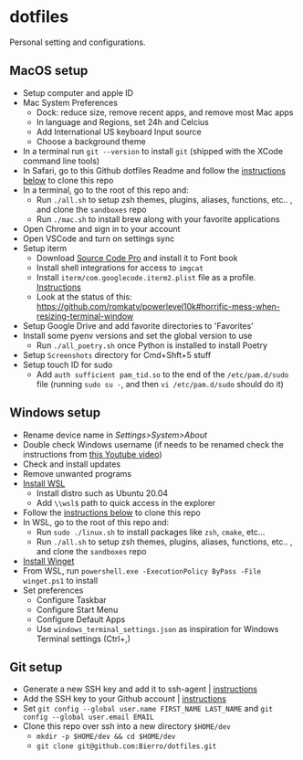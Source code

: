# dotfiles

Personal setting and configurations.

## MacOS setup

- Setup computer and apple ID
- Mac System Preferences
  - Dock: reduce size, remove recent apps, and remove most Mac apps
  - In language and Regions, set 24h and Celcius
  - Add International US keyboard Input source
  - Choose a background theme
- In a terminal run `git --version` to install `git` (shipped with the XCode
  command line tools)
- In Safari, go to this Github dotfiles Readme and follow the [instructions
  below](#git-setup) to clone this repo
- In a terminal, go to the root of this repo and:
  - Run `./all.sh` to setup zsh themes, plugins, aliases, functions, etc.. ,
    and clone the `sandboxes` repo
  - Run `./mac.sh` to install brew along with your favorite applications
- Open Chrome and sign in to your account
- Open VSCode and turn on settings sync
- Setup iterm
  - Download [Source Code
    Pro](https://fonts.google.com/specimen/Source+Code+Pro) and install it to
    Font book
  - Install shell integrations for access to `imgcat`
  - Install `iterm/com.googlecode.iterm2.plist` file as a profile. [Instructions](https://stackoverflow.com/a/38263589/5721547)
  - Look at the status of this:
    https://github.com/romkatv/powerlevel10k#horrific-mess-when-resizing-terminal-window
- Setup Google Drive and add favorite directories to 'Favorites'
- Install some pyenv versions and set the global version to use
  - Run `./all_poetry.sh` once Python is installed to install Poetry
- Setup `Screenshots` directory for Cmd+Shft+5 stuff
- Setup touch ID for sudo
  - Add `auth sufficient pam_tid.so` to the end of the `/etc/pam.d/sudo` file
    (running `sudo su -`, and then `vi /etc/pam.d/sudo` should do it)

## Windows setup

- Rename device name in _Settings>System>About_
- Double check Windows username (if needs to be renamed check the instructions
  from [this Youtube video](https://www.youtube.com/watch?v=w5N2aaiToiQ))
- Check and install updates
- Remove unwanted programs
- [Install WSL](https://docs.microsoft.com/en-us/windows/wsl/install-win10)
  - Install distro such as Ubuntu 20.04
  - Add `\\wsl$` path to quick access in the explorer
- Follow the [instructions below](#git-setup) to clone this
  repo
- In WSL, go to the root of this repo and:
  - Run `sudo ./linux.sh` to install packages like `zsh`, `cmake`, etc...
  - Run `./all.sh` to setup zsh themes, plugins, aliases, functions, etc.. ,
    and clone the `sandboxes` repo
- [Install Winget](https://docs.microsoft.com/en-us/windows/package-manager/winget/)
- From WSL, run `powershell.exe -ExecutionPolicy ByPass -File winget.ps1` to install
- Set preferences
  - Configure Taskbar
  - Configure Start Menu
  - Configure Default Apps
  - Use `windows_terminal_settings.json` as inspiration for Windows Terminal
    settings (Ctrl+,)

## Git setup

- Generate a new SSH key and add it to ssh-agent |
  [instructions](https://docs.github.com/en/authentication/connecting-to-github-with-ssh/generating-a-new-ssh-key-and-adding-it-to-the-ssh-agent)
- Add the SSH key to your Github account |
  [instructions](https://docs.github.com/en/authentication/connecting-to-github-with-ssh/adding-a-new-ssh-key-to-your-github-account)
- Set `git config --global user.name FIRST_NAME LAST_NAME` and `git config --global user.email EMAIL`
- Clone this repo over ssh into a new directory `$HOME/dev`
  - `mkdir -p $HOME/dev && cd $HOME/dev`
  - `git clone git@github.com:Bierro/dotfiles.git`

